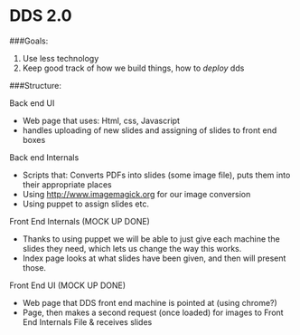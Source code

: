 DDS 2.0
======


###Goals:  
1.  Use less technology  
2.  Keep good track of how we build things, how to *deploy* dds  


###Structure:  

Back end UI
  * Web page that uses: Html, css, Javascript  
  * handles uploading of new slides and assigning of slides to front end boxes  

Back end Internals  
  * Scripts that: Converts PDFs into slides (some image file), puts them into
    their appropriate places  
  * Using http://www.imagemagick.org for our image conversion  
  * Using puppet to assign slides etc.

Front End Internals (MOCK UP DONE)  
  * Thanks to using puppet we will be able to just give each machine the slides
    they need, which lets us change the way this works.
  * Index page looks at what slides have been given, and then will present
    those.

Front End UI (MOCK UP DONE)  
  * Web page that DDS front end machine is pointed at (using chrome?)  
  * Page, then makes a second request (once loaded) for images to Front End Internals File & receives slides  
